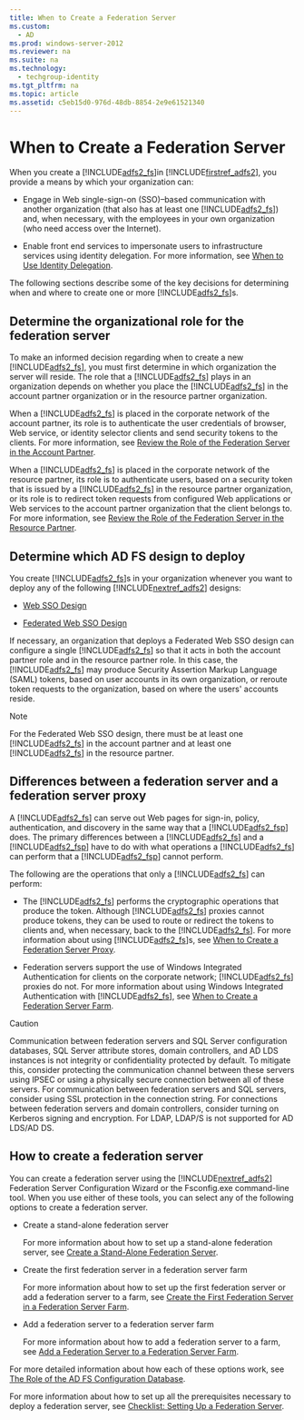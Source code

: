 ```yaml
---
title: When to Create a Federation Server
ms.custom: 
  - AD
ms.prod: windows-server-2012
ms.reviewer: na
ms.suite: na
ms.technology: 
  - techgroup-identity
ms.tgt_pltfrm: na
ms.topic: article
ms.assetid: c5eb15d0-976d-48db-8854-2e9e61521340
---
```

# When to Create a Federation Server
When you create a [!INCLUDE[adfs2_fs](includes/adfs2_fs_md.md)]in [!INCLUDE[firstref_adfs2](includes/firstref_adfs2_md.md)], you provide a means by which your organization can:

-   Engage in Web single\-sign\-on \(SSO\)–based communication with another organization \(that also has at least one [!INCLUDE[adfs2_fs](includes/adfs2_fs_md.md)]\) and, when necessary, with the employees in your own organization \(who need access over the Internet\).

-   Enable front end services to impersonate users to infrastructure services using identity delegation. For more information, see [When to Use Identity Delegation](When-to-Use-Identity-Delegation.md).

The following sections describe some of the key decisions for determining when and where to create one or more [!INCLUDE[adfs2_fs](includes/adfs2_fs_md.md)]s.

## Determine the organizational role for the federation server
To make an informed decision regarding when to create a new [!INCLUDE[adfs2_fs](includes/adfs2_fs_md.md)], you must first determine in which organization the server will reside. The role that a [!INCLUDE[adfs2_fs](includes/adfs2_fs_md.md)] plays in an organization depends on whether you place the [!INCLUDE[adfs2_fs](includes/adfs2_fs_md.md)] in the account partner organization or in the resource partner organization.

When a [!INCLUDE[adfs2_fs](includes/adfs2_fs_md.md)] is placed in the corporate network of the account partner, its role is to authenticate the user credentials of browser, Web service, or identity selector clients and send security tokens to the clients. For more information, see [Review the Role of the Federation Server in the Account Partner](Review-the-Role-of-the-Federation-Server-in-the-Account-Partner.md).

When a [!INCLUDE[adfs2_fs](includes/adfs2_fs_md.md)] is placed in the corporate network of the resource partner, its role is to authenticate users, based on a security token that is issued by a [!INCLUDE[adfs2_fs](includes/adfs2_fs_md.md)] in the resource partner organization, or its role is to redirect token requests from configured Web applications or Web services to the account partner organization that the client belongs to. For more information, see [Review the Role of the Federation Server in the Resource Partner](Review-the-Role-of-the-Federation-Server-in-the-Resource-Partner.md).

## Determine which AD FS design to deploy
You create [!INCLUDE[adfs2_fs](includes/adfs2_fs_md.md)]s in your organization whenever you want to deploy any of the following [!INCLUDE[nextref_adfs2](includes/nextref_adfs2_md.md)] designs:

-   [Web SSO Design](Web-SSO-Design.md)

-   [Federated Web SSO Design](Federated-Web-SSO-Design.md)

If necessary, an organization that deploys a Federated Web SSO design can configure a single [!INCLUDE[adfs2_fs](includes/adfs2_fs_md.md)] so that it acts in both the account partner role and in the resource partner role. In this case, the [!INCLUDE[adfs2_fs](includes/adfs2_fs_md.md)] may produce Security Assertion Markup Language \(SAML\) tokens, based on user accounts in its own organization, or reroute token requests to the organization, based on where the users' accounts reside.

> [!NOTE]
> For the Federated Web SSO design, there must be at least one [!INCLUDE[adfs2_fs](includes/adfs2_fs_md.md)] in the account partner and at least one [!INCLUDE[adfs2_fs](includes/adfs2_fs_md.md)] in the resource partner.

## Differences between a federation server and a federation server proxy
A [!INCLUDE[adfs2_fs](includes/adfs2_fs_md.md)] can serve out Web pages for sign\-in, policy, authentication, and discovery in the same way that a [!INCLUDE[adfs2_fsp](includes/adfs2_fsp_md.md)] does. The primary differences between a [!INCLUDE[adfs2_fs](includes/adfs2_fs_md.md)] and a [!INCLUDE[adfs2_fsp](includes/adfs2_fsp_md.md)] have to do with what operations a [!INCLUDE[adfs2_fs](includes/adfs2_fs_md.md)] can perform that a [!INCLUDE[adfs2_fsp](includes/adfs2_fsp_md.md)] cannot perform.

The following are the operations that only a [!INCLUDE[adfs2_fs](includes/adfs2_fs_md.md)] can perform:

-   The [!INCLUDE[adfs2_fs](includes/adfs2_fs_md.md)] performs the cryptographic operations that produce the token. Although [!INCLUDE[adfs2_fs](includes/adfs2_fs_md.md)] proxies cannot produce tokens, they can be used to route or redirect the tokens to clients and, when necessary, back to the [!INCLUDE[adfs2_fs](includes/adfs2_fs_md.md)]. For more information about using [!INCLUDE[adfs2_fs](includes/adfs2_fs_md.md)]s, see [When to Create a Federation Server Proxy](When-to-Create-a-Federation-Server-Proxy.md).

-   Federation servers support the use of Windows Integrated Authentication for clients on the corporate network; [!INCLUDE[adfs2_fs](includes/adfs2_fs_md.md)] proxies do not. For more information about using Windows Integrated Authentication with [!INCLUDE[adfs2_fs](includes/adfs2_fs_md.md)], see [When to Create a Federation Server Farm](When-to-Create-a-Federation-Server-Farm.md).

> [!CAUTION]
> Communication between federation servers and SQL Server configuration databases, SQL Server attribute stores, domain controllers, and AD LDS instances is not integrity or confidentiality protected by default. To mitigate this, consider protecting the communication channel between these servers using IPSEC or using a physically secure connection between all of these servers. For communication between federation servers and SQL servers, consider using SSL protection in the connection string. For connections between federation servers and domain controllers, consider turning on Kerberos signing and encryption. For LDAP, LDAP\/S is not supported for AD LDS\/AD DS.

## How to create a federation server
You can create a federation server using the [!INCLUDE[nextref_adfs2](includes/nextref_adfs2_md.md)] Federation Server Configuration Wizard or the Fsconfig.exe command\-line tool. When you use either of these tools, you can select any of the following options to create a federation server.

-   Create a stand\-alone federation server

    For more information about how to set up a stand\-alone federation server, see [Create a Stand-Alone Federation Server](Create-a-Stand-Alone-Federation-Server.md).

-   Create the first federation server in a federation server farm

    For more information about how to set up the first federation server or add a federation server to a farm, see [Create the First Federation Server in a Federation Server Farm](Create-the-First-Federation-Server-in-a-Federation-Server-Farm.md).

-   Add a federation server to a federation server farm

    For more information about how to add a federation server to a farm, see [Add a Federation Server to a Federation Server Farm](Add-a-Federation-Server-to-a-Federation-Server-Farm.md).

For more detailed information about how each of these options work, see [The Role of the AD FS Configuration Database](The-Role-of-the-AD-FS-Configuration-Database.md).

For more information about how to set up all the prerequisites necessary to deploy a federation server, see [Checklist: Setting Up a Federation Server](Checklist--Setting-Up-a-Federation-Server.md).


